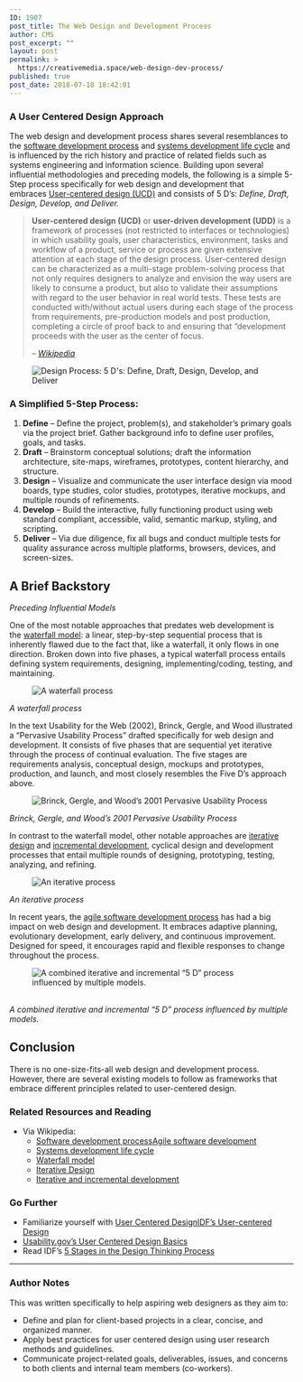 ```yaml
---
ID: 1907
post_title: The Web Design and Development Process
author: CMS
post_excerpt: ""
layout: post
permalink: >
  https://creativemedia.space/web-design-dev-process/
published: true
post_date: 2018-07-18 18:42:01
---
```

<!-- wp:heading {"level":3} -->
<h3>A User Centered Design Approach</h3>
<!-- /wp:heading -->

<!-- wp:paragraph -->
<p>The web design and development process shares several resemblances to the <a href="https://en.wikipedia.org/wiki/Software_development_process">software development process</a> and <a href="https://en.wikipedia.org/wiki/Systems_development_life_cycle">systems development life cycle</a> and is influenced by the rich history and practice of related fields such as systems engineering and information science. Building upon several influential methodologies and preceding models, the following is a simple 5-Step process specifically for web design and development that embraces <a href="https://en.wikipedia.org/wiki/User-centered_design">User-centered design (UCD)</a> and consists of 5 D’s: <em>Define, Draft, Design, Develop, and Deliver.</em></p>
<!-- /wp:paragraph -->

<!-- wp:quote -->
<blockquote class="wp-block-quote"><p><strong>User-centered design (UCD)</strong>&nbsp;or&nbsp;<strong>user-driven development (UDD)</strong>&nbsp;is a framework of processes (not restricted to interfaces or technologies) in which usability goals, user characteristics, environment, tasks and workflow of a product, service or process are given extensive attention at each stage of the design process. User-centered design can be characterized as a multi-stage problem-solving process that not only requires designers to analyze and envision the way users are likely to consume a product, but also to validate their assumptions with regard to the user behavior in real world tests. These tests are conducted with/without actual users during each stage of the process from requirements, pre-production models and post production, completing a circle of proof back to and ensuring that “development proceeds with the user as the center of focus.
</p><cite>–&nbsp;<a href="https://en.wikipedia.org/wiki/User-centered_design">Wikipedia</a></cite></blockquote>
<!-- /wp:quote -->

<!-- wp:image {"id":1375,"align":"center"} -->
<div class="wp-block-image"><figure class="aligncenter"><img src="http://egargiulo.com/cms/wp-content/uploads/2018/01/process-ddddd.gif" alt="Design Process: 5 D's: Define, Draft, Design, Develop, and Deliver" class="wp-image-1375"/></figure></div>
<!-- /wp:image -->

<!-- wp:heading {"level":3} -->
<h3>A Simplified 5-Step Process:</h3>
<!-- /wp:heading -->

<!-- wp:list {"ordered":true} -->
<ol><li><strong>Define</strong>&nbsp;– Define the project, problem(s), and stakeholder’s primary goals via the project brief. Gather background info to define user profiles, goals, and tasks.</li><li><strong>Draft</strong>&nbsp;– Brainstorm conceptual solutions; draft the information architecture, site-maps, wireframes, prototypes, content hierarchy, and structure.</li><li><strong>Design</strong>&nbsp;– Visualize and communicate the user interface design via mood boards, type studies, color studies, prototypes, iterative mockups, and multiple rounds of refinements.</li><li><strong>Develop</strong>&nbsp;– Build the interactive, fully functioning product using web standard compliant, accessible, valid, semantic markup, styling, and scripting.</li><li><strong>Deliver</strong>&nbsp;– Via due diligence, fix all bugs and conduct multiple tests for quality assurance across multiple platforms, browsers, devices, and screen-sizes.</li></ol>
<!-- /wp:list -->

<!-- wp:heading -->
<h2>A Brief Backstory</h2>
<!-- /wp:heading -->

<!-- wp:paragraph -->
<p><em>Preceding Influential Models</em></p>
<!-- /wp:paragraph -->

<!-- wp:paragraph -->
<p>One of the most notable approaches that predates web development is the&nbsp;<a href="https://en.wikipedia.org/wiki/Waterfall_model">waterfall model</a>: a linear, step-by-step sequential process that is inherently flawed due to the fact that, like a waterfall, it only flows in one direction. Broken down into five phases, a typical waterfall process entails defining system requirements, designing, implementing/coding, testing, and maintaining.</p>
<!-- /wp:paragraph -->

<!-- wp:image {"id":1379,"align":"center"} -->
<div class="wp-block-image"><figure class="aligncenter"><img src="http://egargiulo.com/cms/wp-content/uploads/2018/01/process-waterfall.gif" alt="A waterfall process" class="wp-image-1379"/></figure></div>
<!-- /wp:image -->

<!-- wp:paragraph -->
<p><em>A waterfall process</em></p>
<!-- /wp:paragraph -->

<!-- wp:paragraph -->
<p>In the text Usability for the Web (2002), Brinck, Gergle, and Wood illustrated a “Pervasive Usability Process” drafted specifically for web design and development. It consists of five phases that are sequential yet iterative through the process of continual evaluation. The five stages are requirements analysis, conceptual design, mockups and prototypes, production, and launch, and most closely resembles the Five D’s approach above.</p>
<!-- /wp:paragraph -->

<!-- wp:image {"id":1378,"align":"center"} -->
<div class="wp-block-image"><figure class="aligncenter"><img src="http://egargiulo.com/cms/wp-content/uploads/2018/01/process-pervasive.gif" alt="Brinck, Gergle, and Wood’s 2001 Pervasive Usability Process" class="wp-image-1378"/></figure></div>
<!-- /wp:image -->

<!-- wp:paragraph -->
<p><em>Brinck, Gergle, and Wood’s 2001 Pervasive Usability Process</em></p>
<!-- /wp:paragraph -->

<!-- wp:paragraph -->
<p>In contrast to the waterfall model, other notable approaches are&nbsp;<a href="https://en.wikipedia.org/wiki/Iterative_design">iterative design</a>&nbsp;and&nbsp;<a href="https://en.wikipedia.org/wiki/Iterative_and_incremental_development">incremental development</a>, cyclical design and development processes that entail multiple rounds of designing, prototyping, testing, analyzing, and refining.</p>
<!-- /wp:paragraph -->

<!-- wp:image {"id":1377,"align":"center"} -->
<div class="wp-block-image"><figure class="aligncenter"><img src="http://egargiulo.com/cms/wp-content/uploads/2018/01/process-iterative.gif" alt="An iterative process" class="wp-image-1377"/></figure></div>
<!-- /wp:image -->

<!-- wp:paragraph -->
<p><em>An iterative process</em></p>
<!-- /wp:paragraph -->

<!-- wp:paragraph -->
<p>In recent years, the&nbsp;<a href="https://en.wikipedia.org/wiki/Agile_software_development">agile software development process</a>&nbsp;has had a big impact on web design and development. It embraces adaptive planning, evolutionary development, early delivery, and continuous improvement. Designed for speed, it encourages rapid and flexible responses to change throughout the process.</p>
<!-- /wp:paragraph -->

<!-- wp:image {"id":1376,"align":"center"} -->
<div class="wp-block-image"><figure class="aligncenter"><img src="http://egargiulo.com/cms/wp-content/uploads/2018/01/process-iterative-modified.gif" alt="A combined iterative and incremental “5 D” process influenced by multiple models." class="wp-image-1376"/></figure></div>
<!-- /wp:image -->

<!-- wp:paragraph -->
<p><br>
<em>A combined iterative and incremental “5 D” process influenced by multiple models.</em></p>
<!-- /wp:paragraph -->

<!-- wp:heading -->
<h2>Conclusion</h2>
<!-- /wp:heading -->

<!-- wp:paragraph -->
<p>There is no one-size-fits-all web design and development process. However, there are several existing models to follow as frameworks that embrace different principles related to user-centered design.</p>
<!-- /wp:paragraph -->

<!-- wp:heading {"level":3} -->
<h3>Related Resources and Reading</h3>
<!-- /wp:heading -->

<!-- wp:list -->
<ul><li>Via Wikipedia:
<ul><li><a href="https://en.wikipedia.org/wiki/Software_development_process">Software development process</a><a href="https://en.wikipedia.org/wiki/Agile_software_development">Agile software development</a></li><li><a href="https://en.wikipedia.org/wiki/Systems_development_life_cycle">Systems development life cycle</a></li><li><a href="https://en.wikipedia.org/wiki/Waterfall_model">Waterfall model</a></li><li><a href="https://en.wikipedia.org/wiki/Iterative_design">Iterative Design</a></li><li><a href="https://en.wikipedia.org/wiki/Iterative_and_incremental_development">Iterative and incremental development</a></li></ul>
</li></ul>
<!-- /wp:list -->

<!-- wp:heading {"level":3} -->
<h3>Go Further</h3>
<!-- /wp:heading -->

<!-- wp:list -->
<ul><li>Familiarize yourself with&nbsp;<a href="https://en.wikipedia.org/wiki/User-centered_design">User Centered Design</a><a href="https://www.interaction-design.org/literature/topics/user-centered-design">IDF’s User-centered Design</a></li><li><a href="https://www.usability.gov/what-and-why/user-centered-design.html">Usability.gov’s User Centered Design Basics</a></li><li>Read&nbsp;IDF’s&nbsp;<a href="https://www.interaction-design.org/literature/article/5-stages-in-the-design-thinking-process">5 Stages in the Design Thinking Process</a></li></ul>
<!-- /wp:list -->

<!-- wp:separator -->
<hr class="wp-block-separator"/>
<!-- /wp:separator -->

<!-- wp:heading {"level":3} -->
<h3>Author Notes</h3>
<!-- /wp:heading -->

<!-- wp:paragraph -->
<p>This was written specifically to help aspiring web designers as they aim to:</p>
<!-- /wp:paragraph -->

<!-- wp:list -->
<ul><li>Define and plan for client-based projects in a clear, concise, and organized manner.</li><li>Apply best practices for user centered design using user research methods and guidelines.</li><li>Communicate project-related goals, deliverables, issues, and concerns to both clients and internal team members (co-workers).</li></ul>
<!-- /wp:list -->